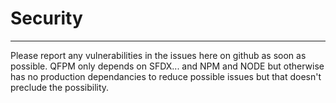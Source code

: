 # Security
___

Please report any vulnerabilities in the issues here on github as soon as possible. QFPM only depends on SFDX... and NPM and NODE but otherwise has no production dependancies to reduce possible issues but that doesn't preclude the possibility.